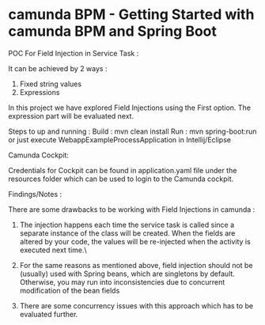# camunda BPM - Getting Started with camunda BPM and Spring Boot

POC For Field Injection in Service Task :

It can be achieved by 2 ways :
1. Fixed string values
2. Expressions

In this project we have explored Field Injections using the First option. The expression part will be evaluated next.


Steps to up and running :
   Build : mvn clean install
   Run : mvn spring-boot:run or just execute WebappExampleProcessApplication in Intellij/Eclipse

Camunda Cockpit: 

Credentials for Cockpit can be found in application.yaml file under the resources folder which can be used to login to the    Camunda cockpit.



Findings/Notes :

There are some drawbacks to be working with Field Injections in camunda :

1. The injection happens each time the service task is called since a separate instance of the class will be created. 
   When the fields are altered by your code, the values will be re-injected when the activity is executed next time.\
   
2. For the same reasons as mentioned above, field injection should not be (usually) used with Spring beans, which are singletons by default. 
   Otherwise, you may run into inconsistencies due to concurrent modification of the bean fields
   
3. There are some concurrency issues with this approach which has to be evaluated further.
